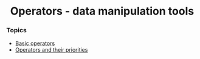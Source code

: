 <h1 align="center">Operators - data manipulation tools</h1>

### Topics

- [Basic operators](https://github.com/algorodev/python-essentials-cisco-certification/tree/main/operators/basic-operators)
- [Operators and their priorities](https://github.com/algorodev/python-essentials-cisco-certification/tree/main/operators/priorities)
